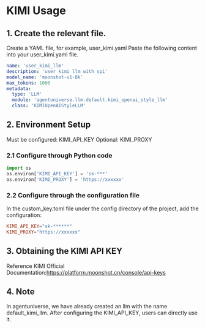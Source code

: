 # KIMI Usage
## 1. Create the relevant file.
Create a YAML file, for example, user_kimi.yaml
Paste the following content into your user_kimi.yaml file.
```yaml
name: 'user_kimi_llm'
description: 'user kimi llm with spi'
model_name: 'moonshot-v1-8k'
max_tokens: 1000
metadata:
  type: 'LLM'
  module: 'agentuniverse.llm.default.kimi_openai_style_llm'
  class: 'KIMIOpenAIStyleLLM'
```
## 2. Environment Setup
Must be configured: KIMI_API_KEY
Optional: KIMI_PROXY
### 2.1 Configure through Python code
```python
import os
os.environ['KIMI_API_KEY'] = 'sk-***'
os.environ['KIMI_PROXY'] = 'https://xxxxxx'
```
### 2.2 Configure through the configuration file
In the custom_key.toml file under the config directory of the project, add the configuration:
```toml
KIMI_API_KEY="sk-******"
KIMI_PROXY="https://xxxxxx" 
```
## 3. Obtaining the KIMI API KEY 
Reference KIMI Official Documentation:https://platform.moonshot.cn/console/api-keys

## 4. Note
In agentuniverse, we have already created an llm with the name default_kimi_llm. After configuring the KIMI_API_KEY, users can directly use it.
